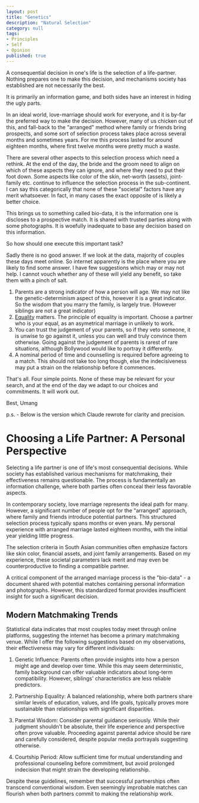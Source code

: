 ```yaml
---
layout: post
title: "Genetics"
description: "Natural Selection"
category: null
tags: 
- Principles
- Self
- Opinion
published: true 
---
```

 
A consequential decision in one's life is the selection of a life-partner. Nothing prepares one to make this decision, and mechanisms society has established are not necessarily the best.

It is primarily an information game, and both sides have an interest in hiding the ugly parts. 

In an ideal world, love-marriage should work for everyone, and it is by-far the preferred way to make the decision. However, many of us chicken out of this, and fall-back to the "arranged" method where family or friends bring prospects, and some sort of selection process takes place across several months and sometimes years. For me this process lasted for around eighteen months, where first twelve months were pretty much a waste.

There are several other aspects to this selection process which need a rethink. At the end of the day, the bride and the groom need to align on which of these aspects they can ignore, and where they need to put their foot down. Some aspects like color of the skin, net-worth (assets), joint-family etc. continue to influence the selection process in the sub-continent. I can say this categorically that none of these "societal" factors have any merit whatsoever. In fact, in many cases the exact opposite of is likely a better choice.

This brings us to something called bio-data, it is the information one is discloses to a prospective match. It is shared with trusted parties along with some photographs. It is woefully inadequate to base any decision based on this information.

So how should one execute this important task?

Sadly there is no good answer. If we look at the data, majority of couples these days meet online. So internet apparently is the place where you are likely to find some answer. I have few suggestions which may or may not help. I cannot vouch whether any of these will yield any benefit, so take them with a pinch of salt.

1. Parents are a strong indicator of how a person will age. We may not like the genetic-determinism aspect of this, however it is a great indicator. So the wisdom that you marry the family, is largely true. (However siblings are not a great indicator)
2. [Equality](https://umangsaini.site/2021/09/marriage/) matters. The principle of equality is important. Choose a partner who is your equal, as an asymetrical marriage in unlikely to work.
3. You can trust the judgement of your parents, so if they veto someone, it is unwise to go against it, unless you can well and truly convince them otherwise. Going against the judgement of parents is rarest of rare situations, although Bollywood would like to portray it differently.
4. A nominal period of time and counselling is required before agreeing to a match. This should not take too long though, else the indecisiveness may put a strain on the relationship before it commences.

That's all. Four simple points. None of these may be relevant for your search, and at the end of the day we adapt to our choices and commitments. It will work out.

Best, Umang

p.s. -
Below is the version which Claude rewrote for clarity and precision.


# Choosing a Life Partner: A Personal Perspective

Selecting a life partner is one of life's most consequential decisions. While society has established various mechanisms for matchmaking, their effectiveness remains questionable. The process is fundamentally an information challenge, where both parties often conceal their less favorable aspects.

In contemporary society, love marriage represents the ideal path for many. However, a significant number of people opt for the "arranged" approach, where family and friends introduce potential partners. This structured selection process typically spans months or even years. My personal experience with arranged marriage lasted eighteen months, with the initial year yielding little progress.

The selection criteria in South Asian communities often emphasize factors like skin color, financial assets, and joint family arrangements. Based on my experience, these societal parameters lack merit and may even be counterproductive to finding a compatible partner.

A critical component of the arranged marriage process is the "bio-data" - a document shared with potential matches containing personal information and photographs. However, this standardized format provides insufficient insight for such a significant decision.

## Modern Matchmaking Trends
Statistical data indicates that most couples today meet through online platforms, suggesting the internet has become a primary matchmaking venue. While I offer the following suggestions based on my observations, their effectiveness may vary for different individuals:

1. Genetic Influence: Parents often provide insights into how a person might age and develop over time. While this may seem deterministic, family background can offer valuable indicators about long-term compatibility. However, siblings' characteristics are less reliable predictors.

2. Partnership Equality: A balanced relationship, where both partners share similar levels of education, values, and life goals, typically proves more sustainable than relationships with significant disparities.

3. Parental Wisdom: Consider parental guidance seriously. While their judgment shouldn't be absolute, their life experience and perspective often prove valuable. Proceeding against parental advice should be rare and carefully considered, despite popular media portrayals suggesting otherwise.

4. Courtship Period: Allow sufficient time for mutual understanding and professional counseling before commitment, but avoid prolonged indecision that might strain the developing relationship.

Despite these guidelines, remember that successful partnerships often transcend conventional wisdom. Even seemingly improbable matches can flourish when both partners commit to making the relationship work.
